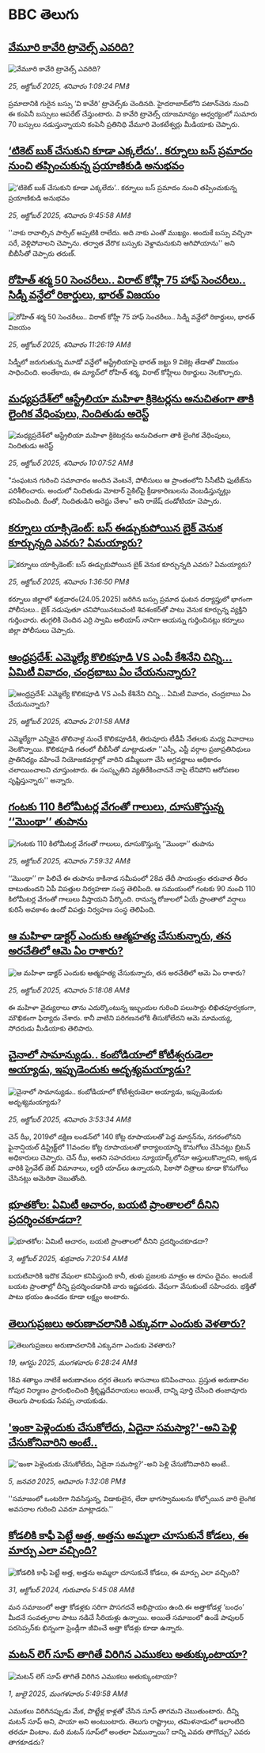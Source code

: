 # BBC తెలుగు## [వేమూరి కావేరి ట్రావెల్స్ ఎవరిది?](https://www.bbc.com/telugu/articles/cx2479jd52po?at_medium=RSS&at_campaign=rss?at_campaign=githubrss)![వేమూరి కావేరి ట్రావెల్స్ ఎవరిది?](https://ichef.bbci.co.uk/ace/ws/240/cpsprodpb/b60b/live/ce3d4150-b1a0-11f0-b33e-69e560da4e1d.jpg)_25, అక్టోబర్ 2025, శనివారం 1:09:24 PMకి_ప్రమాదానికి గురైన బస్సు ‘వి కావేరి’ ట్రావెల్స్‌కు చెందినది. హైదరాబాద్‌లోని పటాన్‌చెరు నుంచి ఈ కంపెనీ బస్సులు ఆపరేట్ చేస్తుంటారు. వి కావేరి ట్రావెల్స్ యాజమాన్యం ఆధ్వర్యంలో సుమారు 70 బస్సులు నడుస్తున్నాయని కంపెనీ ప్రతినిధి వేమూరి వెంకటేశ్వర్లు మీడియాకు చెప్పారు.## [‘టికెట్ బుక్ చేసుకుని కూడా ఎక్కలేదు’.. కర్నూలు బస్ ప్రమాదం నుంచి తప్పించుకున్న ప్రయాణికుడి అనుభవం](https://www.bbc.com/telugu/articles/c205qxle8pyo?at_medium=RSS&at_campaign=rss?at_campaign=githubrss)![‘టికెట్ బుక్ చేసుకుని కూడా ఎక్కలేదు’.. కర్నూలు బస్ ప్రమాదం నుంచి తప్పించుకున్న ప్రయాణికుడి అనుభవం](https://ichef.bbci.co.uk/ace/ws/240/cpsprodpb/8a9d/live/e46f7890-b186-11f0-9072-b5a32de3c808.jpg)_25, అక్టోబర్ 2025, శనివారం 9:45:58 AMకి_''నాకు రావాల్సిన పార్సిల్ అప్పటికి రాలేదు. అది నాకు ఎంతో ముఖ్యం. అందుకే బస్సు వచ్చినా సరే, వెళ్లిపోవాలని చెప్పాను. తర్వాత వేరొక బస్సుకు వెళ్దామనుకుని ఆగిపోయాను'' అని బీబీసీతో చెప్పారు తరుణ్.## [రోహిత్ శర్మ 50 సెంచరీలు.. విరాట్ కోహ్లీ 75 హాఫ్ సెంచరీలు.. సిడ్నీ వన్డేలో రికార్డులు, భారత్ విజయం](https://www.bbc.com/telugu/articles/cwypn3x924po?at_medium=RSS&at_campaign=rss?at_campaign=githubrss)![రోహిత్ శర్మ 50 సెంచరీలు.. విరాట్ కోహ్లీ 75 హాఫ్ సెంచరీలు.. సిడ్నీ వన్డేలో రికార్డులు, భారత్ విజయం](https://ichef.bbci.co.uk/ace/ws/240/cpsprodpb/74aa/live/bf4b4200-b191-11f0-b2a1-6f537f66f9aa.jpg)_25, అక్టోబర్ 2025, శనివారం 11:26:19 AMకి_సిడ్నీలో జరుగుతున్న మూడో వన్డేలో ఆస్ట్రేలియాపై భారత్ జట్టు 9 వికెట్ల తేడాతో విజయం సాధించింది. అంతేకాదు, ఈ మ్యాచ్‌లో రోహిత్ శర్మ, విరాట్ కోహ్లీలు రికార్డులు నెలకొల్పారు.## [మధ్యప్రదేశ్‌లో ఆస్ట్రేలియా మహిళా క్రికెటర్లను అనుచితంగా తాకి లైంగిక వేధింపులు, నిందితుడు అరెస్ట్](https://www.bbc.com/telugu/articles/c7v87rlp4rjo?at_medium=RSS&at_campaign=rss?at_campaign=githubrss)![మధ్యప్రదేశ్‌లో ఆస్ట్రేలియా మహిళా క్రికెటర్లను అనుచితంగా తాకి లైంగిక వేధింపులు, నిందితుడు అరెస్ట్](https://ichef.bbci.co.uk/ace/ws/240/cpsprodpb/0311/live/23d9fd50-b189-11f0-aa13-0b0479f6f42a.jpg)_25, అక్టోబర్ 2025, శనివారం 10:07:52 AMకి_"సంఘటన గురించి సమాచారం అందిన వెంటనే, పోలీసులు ఆ ప్రాంతంలోని సీసీటీవీ ఫుటేజ్‌ను పరిశీలించారు. అందులో నిందితుడు మోటార్‌ సైకిల్‌పై క్రీడాకారిణులను వెంబడిస్తున్నట్లు కనిపించింది. దీంతో, నిందితుడిని అరెస్టు చేశాం" అని రాజేష్ దండోటియా చెప్పారు.## [కర్నూలు యాక్సిడెంట్: బస్ ఈడ్చుకుపోయిన బైక్ వెనుక కూర్చున్నది ఎవరు?  ఏమయ్యారు?](https://www.bbc.com/telugu/articles/cvgkp191718o?at_medium=RSS&at_campaign=rss?at_campaign=githubrss)![కర్నూలు యాక్సిడెంట్: బస్ ఈడ్చుకుపోయిన బైక్ వెనుక కూర్చున్నది ఎవరు?  ఏమయ్యారు?](https://ichef.bbci.co.uk/ace/ws/240/cpsprodpb/1a8d/live/044a0b30-b0a1-11f0-9ab4-6b547b84eb35.png)_25, అక్టోబర్ 2025, శనివారం 1:36:50 PMకి_కర్నూలు జిల్లాలో శుక్రవారం(24.05.2025) జరిగిన బస్సు ప్రమాద ఘటన దర్యాప్తులో భాగంగా పోలీసులు.. బైక్ నడుపుతూ చనిపోయినటువంటి  శివశంకర్‌తో పాటు వెనుక కూర్చున్న వ్యక్తిని గుర్తించారు. తుగ్గలికి చెందిన ఎర్రి స్వామి అలియాస్ నానిగా ఆయన్ను గుర్తించినట్లు కర్నూలు జిల్లా పోలీసులు చెప్పారు.## [ఆంధ్రప్రదేశ్: ఎమ్మెల్యే కొలికపూడి VS ఎంపీ కేశినేని చిన్ని... ఏమిటీ వివాదం, చంద్రబాబు ఏం చేయనున్నారు? ](https://www.bbc.com/telugu/articles/c9d6jzjq3d7o?at_medium=RSS&at_campaign=rss?at_campaign=githubrss)![ఆంధ్రప్రదేశ్: ఎమ్మెల్యే కొలికపూడి VS ఎంపీ కేశినేని చిన్ని... ఏమిటీ వివాదం, చంద్రబాబు ఏం చేయనున్నారు? ](https://ichef.bbci.co.uk/ace/ws/240/cpsprodpb/2bf0/live/858b72d0-b13f-11f0-b2a1-6f537f66f9aa.jpg)_25, అక్టోబర్ 2025, శనివారం 2:01:58 AMకి_ఎమ్మెల్యేగా ఎన్నికైన తొలినాళ్ల నుంచే కొలికపూడికి, తిరువూరు టీడీపీ నేతలకు మధ్య వివాదాలు నెలకొన్నాయి.  కొలికపూడి  గతంలో బీబీసీతో  మాట్లాడుతూ ''ఎస్సీ, ఎస్టీ వర్గాల ప్రజాప్రతినిధులు ప్రాతినిధ్యం వహించే నియోజకవర్గాల్లో వారిని  డమ్మీలుగా చేసి అగ్రవర్ణాలు అధికారం చలాయించాలని చూస్తుంటారు. ఈ సంస్కృతిని వ్యతిరేకించాననే నాపై లేనిపోని ఆరోపణల సృష్టిస్తున్నారు'' అన్నారు.## [గంటకు 110 కిలోమీటర్ల వేగంతో గాలులు, దూసుకొస్తున్న ‘‘మొంథా’’ తుపాను](https://www.bbc.com/telugu/articles/cx27rvlvzk0o?at_medium=RSS&at_campaign=rss?at_campaign=githubrss)![గంటకు 110 కిలోమీటర్ల వేగంతో గాలులు, దూసుకొస్తున్న ‘‘మొంథా’’ తుపాను](https://ichef.bbci.co.uk/ace/ws/240/cpsprodpb/6dfd/live/9c883eb0-b175-11f0-9a2c-896c3b84a8ef.jpg)_25, అక్టోబర్ 2025, శనివారం 7:59:32 AMకి_‘‘మొంథా’’ గా పిలిచే ఈ తుపాను కాకినాడ సమీపంలో 28వ తేదీ సాయంత్రం తరువాత తీరం దాటుతుందని ఏపీ విపత్తుల నిర్వహణా సంస్థ తెలిపింది. ఆ సమయంలో గంటకు 90 నుంచి 110 కిలోమీటర్ల వేగంతో గాలులు వీస్తాయని పేర్కొంది. రానున్న రోజులలో ఏయే ప్రాంతాలో వర్షాలు కురిసే అవకాశం ఉందో విపత్తు నిర్వహణ సంస్థ తెలిపింది.## [ఆ మహిళా డాక్టర్ ఎందుకు ఆత్మహత్య చేసుకున్నారు, తన అరచేతిలో ఆమె ఏం రాశారు? ](https://www.bbc.com/telugu/articles/c1m3gn9dl13o?at_medium=RSS&at_campaign=rss?at_campaign=githubrss)![ఆ మహిళా డాక్టర్ ఎందుకు ఆత్మహత్య చేసుకున్నారు, తన అరచేతిలో ఆమె ఏం రాశారు? ](https://ichef.bbci.co.uk/ace/ws/240/cpsprodpb/81ea/live/c982d810-b154-11f0-a47b-3971bcd1d0e8.jpg)_25, అక్టోబర్ 2025, శనివారం 5:18:08 AMకి_ఈ మహిళా వైద్యురాలు తాను ఎదుర్కొంటున్న ఇబ్బందుల గురించి పలుసార్లు  లిఖితపూర్వకంగా, మౌఖికంగా ఫిర్యాదు చేశారు. కానీ వాటిని పరిగణనలోకి తీసుకోలేదని ఆమె మామయ్య, సోదరుడు మీడియాకు తెలిపారు.## [చైనాలో సామాన్యుడు.. కంబోడియాలో కోటీశ్వరుడెలా అయ్యాడు, ఇప్పుడెందుకు అదృశ్యమయ్యాడు?](https://www.bbc.com/telugu/articles/cn7ex4m34kno?at_medium=RSS&at_campaign=rss?at_campaign=githubrss)![చైనాలో సామాన్యుడు.. కంబోడియాలో కోటీశ్వరుడెలా అయ్యాడు, ఇప్పుడెందుకు అదృశ్యమయ్యాడు?](https://ichef.bbci.co.uk/ace/ws/240/cpsprodpb/5937/live/7a4aa830-b0ce-11f0-aa13-0b0479f6f42a.jpg)_25, అక్టోబర్ 2025, శనివారం 3:53:34 AMకి_చెన్ ఝీ, 2019లో దక్షిణ లండన్‌లో 140 కోట్ల రూపాయలతో పెద్ద మాన్షన్‌ను, నగరంలోనని ఫైనాన్షియల్ డిస్ట్రిక్ట్‌లో 11వందల కోట్ల రూపాయలతో కార్యాలయాన్ని కొనుగోలు చేసినట్లు బ్రిటన్ అధికారులు చెప్పారు. చెన్ ఝీ, అతని సహచరులు న్యూయార్క్‌లోనూ ఆస్తులుకొన్నారని, అక్కడ వారికి ప్రైవేట్ జెట్ విమానాలు, లగ్జరీ యాచ్‌లు ఉన్నాయని, పికాసో చిత్రాలు కూడా కొనుగోలు చేసినట్లు అమెరికా చెబుతోంది.## [భూతకోల: ఏమిటీ ఆచారం, బయటి ప్రాంతాలలో దీనిని ప్రదర్శించకూడదా?](https://www.bbc.com/telugu/articles/cr5qjnvzg7no?at_medium=RSS&at_campaign=rss?at_campaign=githubrss)![భూతకోల: ఏమిటీ ఆచారం, బయటి ప్రాంతాలలో దీనిని ప్రదర్శించకూడదా?](https://ichef.bbci.co.uk/ace/ws/240/cpsprodpb/c56a/live/c8838e90-9f8f-11f0-b741-177e3e2c2fc7.jpg)_3, అక్టోబర్ 2025, శుక్రవారం 7:20:54 AMకి_బయటివారికి ఇదొక వేషంలా కనిపిస్తుంది కానీ, తుళు ప్రజలకు మాత్రం ఆ రూపం దైవం. అందుకే బయట ప్రాంతాల్లో దీన్ని ప్రదర్శించడానికి వారు ఇష్టపడరు. వేషంగా వేసుకుంటే సహించరు. భక్తితో పాటు భయం ఉంచడం కూడా లక్ష్యం అంటారు.## [తెలుగుప్రజలు అరుణాచలానికి ఎక్కువగా ఎందుకు వెళతారు?](https://www.bbc.com/telugu/articles/c8jp32zrzxpo?at_medium=RSS&at_campaign=rss?at_campaign=githubrss)![తెలుగుప్రజలు అరుణాచలానికి ఎక్కువగా ఎందుకు వెళతారు?](https://ichef.bbci.co.uk/ace/ws/240/cpsprodpb/cf2d/live/01932bf0-7d85-11f0-98a0-956f61945264.jpg)_19, ఆగస్టు 2025, మంగళవారం 6:28:24 AMకి_18వ శతాబ్దం నాటికే అరుణాచలం దగ్గర తెలుగు శాసనాలు కనిపించాయి. ప్రస్తుత అరుణాచల గోపుర నిర్మాణం ప్రారంభించింది శ్రీకృష్ణదేవరాయలు అయితే, దాన్ని పూర్తి చేసింది తంజావూరు తెలుగు పాలకుడు సేవప్ప నాయకుడు.## ['ఇంకా పెళ్లెందుకు చేసుకోలేదు, ఏదైనా సమస్యా?'-అని పెళ్లి చేసుకోనివారిని అంటే..](https://www.bbc.com/telugu/articles/cgq1w3lz7yyo?at_medium=RSS&at_campaign=rss?at_campaign=githubrss)!['ఇంకా పెళ్లెందుకు చేసుకోలేదు, ఏదైనా సమస్యా?'-అని పెళ్లి చేసుకోనివారిని అంటే..](https://ichef.bbci.co.uk/ace/ws/240/cpsprodpb/f6de/live/72c94a60-cb3e-11ef-87df-d575b9a434a4.jpg)_5, జనవరి 2025, ఆదివారం 1:32:08 PMకి_''సమాజంలో ఒంటరిగా నివసిస్తున్న, విడాకులైన, లేదా భాగస్వాములను కోల్పోయిన వారి లైంగిక అవసరాల గురించి ఎవరూ మాట్లాడరు.''## [కోడలికి కాఫీ పెట్టే అత్త, అత్తను అమ్మలా చూసుకునే కోడలు, ఈ మార్పు ఎలా వచ్చింది?](https://www.bbc.com/telugu/articles/c1l41zl8el2o?at_medium=RSS&at_campaign=rss?at_campaign=githubrss)![కోడలికి కాఫీ పెట్టే అత్త, అత్తను అమ్మలా చూసుకునే కోడలు, ఈ మార్పు ఎలా వచ్చింది?](https://ichef.bbci.co.uk/ace/ws/240/cpsprodpb/2b61/live/9176a6d0-8b0e-11ef-a81b-b1eda9741da3.jpg)_31, అక్టోబర్ 2024, గురువారం 5:45:08 AMకి_మన సమాజంలో అత్తా కోడళ్లకు సరిగా పొసగదనే అభిప్రాయం ఉంది.ఈ అత్తాకోడళ్ల ‘బంధం’ మీదనే సంవత్సరాల పాటు నడిచే సీరియళ్లు ఉన్నాయి. అయితే సమాజంలో ఉండే పాపులర్ పరసెప్సన్‌కు భిన్నంగా ఫ్రెండ్లీగా జీవించే అత్తా కోడళ్లు కూడా ఉన్నారు.## [మటన్ లెగ్ సూప్ తాగితే విరిగిన ఎముకలు అతుక్కుంటాయా?](https://www.bbc.com/telugu/articles/c0l4g92j8kzo?at_medium=RSS&at_campaign=rss?at_campaign=githubrss)![మటన్ లెగ్ సూప్ తాగితే విరిగిన ఎముకలు అతుక్కుంటాయా?](https://ichef.bbci.co.uk/ace/ws/240/cpsprodpb/b31e/live/cce532c0-6d41-11f0-9462-bb509dc78127.jpg)_1, జులై 2025, మంగళవారం 5:49:58 AMకి_ఎముకలు విరిగినప్పుడు మేక, పొట్టేళ్ల కాళ్లతో చేసిన సూప్ తాగమని చెబుతుంటారు. దీన్ని మటన్ సూప్ అని, పాయా అని అంటుంటారు. తెలుగు రాష్ట్రాలు, తమిళనాడులో ఇలాంటిది తరచూ వింటాం. మరి మటన్ సూప్‌లో అంతలా ఏమున్నాయి? దాన్ని ఎవరు తాగొచ్చు? ఎవరు తాగకూడదు?